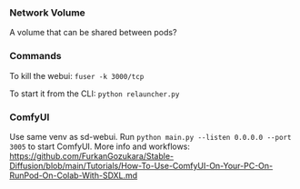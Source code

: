 ### Network Volume

A volume that can be shared between pods?

### Commands

To kill the webui:
`fuser -k 3000/tcp`

To start it from the CLI:
`python relauncher.py`

### ComfyUI

Use same venv as sd-webui. Run `python main.py --listen 0.0.0.0 --port 3005` to start ComfyUI.
More info and workflows: https://github.com/FurkanGozukara/Stable-Diffusion/blob/main/Tutorials/How-To-Use-ComfyUI-On-Your-PC-On-RunPod-On-Colab-With-SDXL.md
